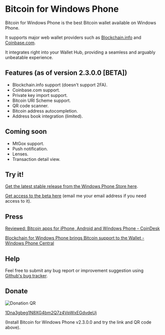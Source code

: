 Bitcoin for Windows Phone
=========================

Bitcoin for Windows Phone is the best Bitcoin wallet available on Windows Phone.

It supports major web wallet providers such as [Blockchain.info](https://blockchain.info) and [Coinbase.com](https://coinbase.com).

It integrates right into your Wallet Hub, providing a seamless and arguably unbeatable experience.

Features (as of version 2.3.0.0 [BETA])
--------

- Blockchain.info support (doesn't support 2FA).
- Coinbase.com support.
- Private key import support.
- Bitcoin URI Scheme support.
- QR code scanner.
- Bitcoin address autocompletion.
- Address book integration (limited).

Coming soon
-----------

- MtGox support.
- Push notification.
- Lenses.
- Transaction detail view.

Try it!
-------

[Get the latest stable release from the Windows Phone Store here](http://www.windowsphone.com/en-us/store/app/blockchain/ca65fc5b-14f0-4da4-8e39-e2d4b702b2ea).

[Get access to the beta here](http://www.windowsphone.com/en-us/store/app/bitcoin/00a26c5e-6a8b-4c47-9ffb-cf24389881f9?signin=true) (email me your email address if you need access to it).

Press
-----

[Reviewed: Bitcoin apps for iPhone, Android and Windows Phone - CoinDesk](http://www.coindesk.com/bitcoin-apps-for-android-iphone-and-windows-phone)

[Blockchain for Windows Phone brings Bitcoin support to the Wallet - Windows Phone Central](http://www.wpcentral.com/blockchain-windows-phone-introduces-bitcoin-support-wallet)

Help
----

Feel free to submit any bug report or improvement suggestion using [Github's bug tracker](https://github.com/miguelrochefort/Bitcoin-for-Windows-Phone/issues).


Donate
------

![Donation QR](http://api.qrserver.com/v1/create-qr-code/?size=150x150&data=bitcoin:1Dna3gbeg1N8XG4bm2Q7z4VpWxEGdvdeUj?label=Bitcoin%20for%20Windows%20Phone%26message=Donation%20from%20Github)

[1Dna3gbeg1N8XG4bm2Q7z4VpWxEGdvdeUj](http://tinyurl.com/ogytott)

(Install Bitcoin for Windows Phone v2.3.0.0 and try the link and QR code above).
